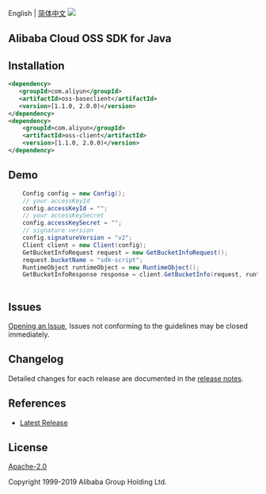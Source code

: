 English | [简体中文](README-CN.md)
![](https://aliyunsdk-pages.alicdn.com/icons/AlibabaCloud.svg)

## Alibaba Cloud OSS SDK for Java

## Installation

```xml
<dependency>
   <groupId>com.aliyun</groupId>
   <artifactId>oss-baseclient</artifactId>
   <version>[1.1.0, 2.0.0)</version>
</dependency>
<dependency>
    <groupId>com.aliyun</groupId>
    <artifactId>oss-client</artifactId>
    <version>[1.1.0, 2.0.0)</version>
</dependency>
```

## Demo
```java
    Config config = new Config();
    // your accessKeyId
    config.accessKeyId = "";
    // your accessKeySecret
    config.accessKeySecret = "";
    // signature version 
    config.signatureVersion = "v2";
    Client client = new Client(config);
    GetBucketInfoRequest request = new GetBucketInfoRequest();
    request.bucketName = "sdk-script";
    RuntimeObject runtimeObject = new RuntimeObject();
    GetBucketInfoResponse response = client.GetBucketInfo(request, runtimeObject);
    
```

## Issues
[Opening an Issue](https://github.com/aliyun/alibabacloud-oss-sdk/issues/new), Issues not conforming to the guidelines may be closed immediately.

## Changelog
Detailed changes for each release are documented in the [release notes](./ChangeLog.txt).

## References
* [Latest Release](https://github.com/aliyun/alibabacloud-oss-sdk/tree/master/langs/java)

## License
[Apache-2.0](http://www.apache.org/licenses/LICENSE-2.0)

Copyright 1999-2019 Alibaba Group Holding Ltd.